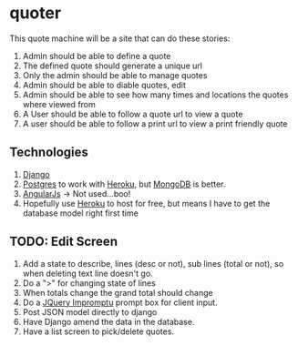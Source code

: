 quoter
======

This quote machine will be a site that can do these stories:

1. Admin should be able to define a quote
2. The defined quote should generate a unique url
3. Only the admin should be able to manage quotes
4. Admin should be able to diable quotes, edit
5. Admin should be able to see how many times and locations the quotes where viewed from
6. A User should be able to follow a quote url to view a quote
7. A user should be able to follow a print url to view a print friendly quote


Technologies
------------

1. [Django](https://www.djangoproject.com/)
2. [Postgres](http://www.postgresql.org/) to work with [Heroku](https://www.heroku.com/), but [MongoDB](http://www.mongodb.org/) is better.
3. [AngularJs](http://angularjs.org/) -> Not used...boo!
4. Hopefully use [Heroku](https://www.heroku.com/) to host for free, but means I have to get the database model right first time


TODO: Edit Screen
-----------------

1. Add a state to describe, lines (desc or not), sub lines (total or not), so when deleting text line doesn't go.
2. Do a ">" for changing state of lines
3. When totals change the grand total should change
4. Do a [JQuery Impromptu](http://trentrichardson.com/Impromptu/index.php) prompt box for client input.
5. Post JSON model directly to django
6. Have Django amend the data in the database.
7. Have a list screen to pick/delete quotes. 
